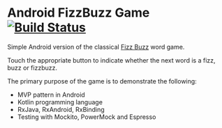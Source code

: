 # Android FizzBuzz Game [![Build Status](https://travis-ci.org/savekirk/FizzBuzzGame.svg?branch=master)](https://travis-ci.org/savekirk/FizzBuzzGame)
Simple Android version of the classical [Fizz Buzz](https://www.wikiwand.com/en/Fizz_buzz) word game.

Touch the appropriate button to indicate whether the next word is a fizz, buzz or fizzbuzz. 

The primary purpose of the game is to demonstrate the following:

- MVP pattern in Android
- Kotlin programming language
- RxJava, RxAndroid, RxBinding
- Testing with Mockito, PowerMock and Espresso
